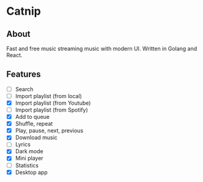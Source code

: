 # Catnip

## About

Fast and free music streaming music with modern UI. Written in Golang and React.

## Features
- [ ] Search
- [ ] Import playlist (from local)
- [x] Import playlist (from Youtube)
- [ ] Import playlist (from Spotify)
- [x] Add to queue
- [x] Shuffle, repeat
- [x] Play, pause, next, previous
- [x] Download music
- [ ] Lyrics
- [x] Dark mode
- [x] Mini player
- [ ] Statistics
- [x] Desktop app